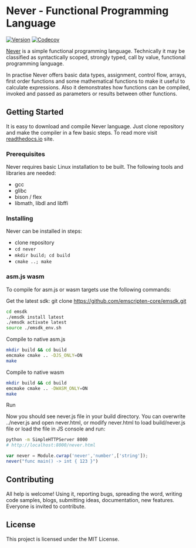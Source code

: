 # Never - Functional Programming Language
[![Version](https://img.shields.io/github/release/never-lang/never.svg)](https://github.com/never-lang/never/releases)
[![Codecov](https://codecov.io/gh/never-lang/never/branch/master/graph/badge.svg)](https://codecov.io/gh/never-lang/never)

[Never](https://never-lang.readthedocs.io/en/latest/) is a simple functional 
programming language. Technically it may be classified as syntactically scoped,
strongly typed, call by value, functional programming language.

In practise Never offers basic data types, assignment, control flow, arrays,
first order functions and some mathematical functions to make it useful
to calculate expressions. Also it demonstrates how functions can be compiled,
invoked and passed as parameters or results between other functions.

## Getting Started
It is easy to download and compile Never language. Just clone repository
and make the compiler in a few basic steps. To read more visit
[readthedocs.io](https://never-lang.readthedocs.io/en/latest/) site.

### Prerequisites

Never requires basic Linux installation to be built. The following tools and
libraries are needed:
* gcc
* glibc
* bison / flex
* libmath, libdl and libffi

### Installing

Never can be installed in steps:
* clone repository
* ```cd never```
* ```mkdir build; cd build```
* ```cmake ..; make```

### asm.js wasm

To compile for asm.js or wasm targets use the following commands:

Get the latest sdk: git clone https://github.com/emscripten-core/emsdk.git

```bash
cd emsdk
./emsdk install latest
./emsdk activate latest
source ./emsdk_env.sh
```

Compile to native asm.js

```bash
mkdir build && cd build
emcmake cmake .. -DJS_ONLY=ON 
make
```

Compile to native wasm

```bash
mkdir build && cd build
emcmake cmake .. -DWASM_ONLY=ON 
make
```

Run

Now you should see never.js file in your build directory. You can overwrite ../never.js and open never.html, or modify never.html to load build/never.js file or load the file in JS console and run:

```bash
python -m SimpleHTTPServer 8000
# http://localhost:8000/never.html
```

```js
var never = Module.cwrap('never','number',['string']);
never("func main() -> int { 123 }")
```


## Contributing
All help is welcome! Using it, reporting bugs, spreading the word, writing
code samples, blogs, submitting ideas, documentation, new features. Everyone
is invited to contribute.

## License
This project is licensed under the MIT License.



